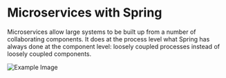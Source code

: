 # Microservices with Spring

Microservices allow large systems to be built up from a number of collaborating components. It does at the process level what Spring has always done at the component level: loosely coupled processes instead of loosely coupled components.

![Example Image](https://raw.githubusercontent.com/paulc4/microservices-demo/master/shopping-system.jpg)